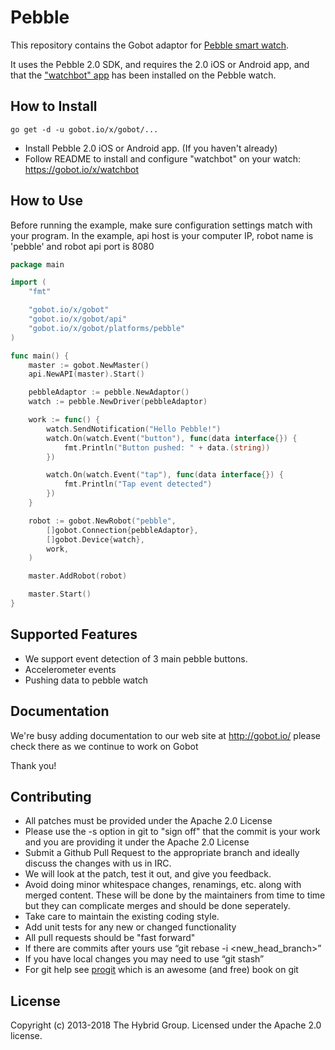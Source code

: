 # Pebble

This repository contains the Gobot adaptor for [Pebble smart watch](http://getpebble.com/).

It uses the Pebble 2.0 SDK, and requires the 2.0 iOS or Android app, and that the ["watchbot" app](https://gobot.io/x/watchbot) has been installed on the Pebble watch.

## How to Install

```
go get -d -u gobot.io/x/gobot/...
```

* Install Pebble 2.0 iOS or Android app. (If you haven't already)
* Follow README to install and configure "watchbot" on your watch: https://gobot.io/x/watchbot

## How to Use

Before running the example, make sure configuration settings match with your program. In the example, api host is your computer IP, robot name is 'pebble' and robot api port is 8080

```go
package main

import (
	"fmt"

	"gobot.io/x/gobot"
	"gobot.io/x/gobot/api"
	"gobot.io/x/gobot/platforms/pebble"
)

func main() {
	master := gobot.NewMaster()
	api.NewAPI(master).Start()

	pebbleAdaptor := pebble.NewAdaptor()
	watch := pebble.NewDriver(pebbleAdaptor)

	work := func() {
		watch.SendNotification("Hello Pebble!")
		watch.On(watch.Event("button"), func(data interface{}) {
			fmt.Println("Button pushed: " + data.(string))
		})

		watch.On(watch.Event("tap"), func(data interface{}) {
			fmt.Println("Tap event detected")
		})
	}

	robot := gobot.NewRobot("pebble",
		[]gobot.Connection{pebbleAdaptor},
		[]gobot.Device{watch},
		work,
	)

	master.AddRobot(robot)

	master.Start()
}

```

## Supported Features

* We support event detection of 3 main pebble buttons.
* Accelerometer events
* Pushing data to pebble watch

## Documentation

We're busy adding documentation to our web site at http://gobot.io/ please check there as we continue to work on Gobot

Thank you!

## Contributing

* All patches must be provided under the Apache 2.0 License
* Please use the -s option in git to "sign off" that the commit is your work and you are providing it under the Apache 2.0 License
* Submit a Github Pull Request to the appropriate branch and ideally discuss the changes with us in IRC.
* We will look at the patch, test it out, and give you feedback.
* Avoid doing minor whitespace changes, renamings, etc. along with merged content. These will be done by the maintainers from time to time but they can complicate merges and should be done seperately.
* Take care to maintain the existing coding style.
* Add unit tests for any new or changed functionality
* All pull requests should be "fast forward"
* If there are commits after yours use “git rebase -i <new_head_branch>”
* If you have local changes you may need to use “git stash”
* For git help see [progit](http://git-scm.com/book) which is an awesome (and free) book on git

## License

Copyright (c) 2013-2018 The Hybrid Group. Licensed under the Apache 2.0 license.
